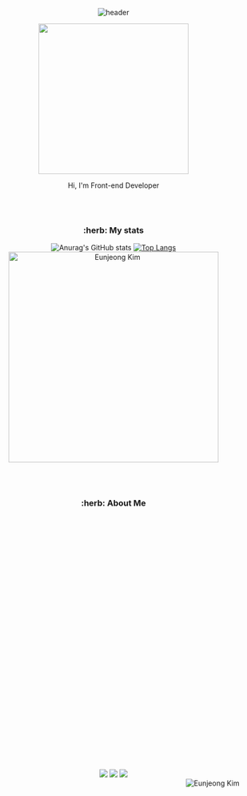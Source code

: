<!--
**0uizi0/0uizi0** is a ✨ _special_ ✨ repository because its `README.md` (this file) appears on your GitHub profile.

Here are some ideas to get you started:

- 🔭 I’m currently working on ...
- 🌱 I’m currently learning ...
- 👯 I’m looking to collaborate on ...
- 🤔 I’m looking for help with ...
- 💬 Ask me about ...
- 📫 How to reach me: ...
- 😄 Pronouns: ...
- ⚡ Fun fact: ...
-->

<div align=center>

![header](https://capsule-render.vercel.app/api?type=transparent&color=auto&height=180&section=header&text=Eun-jeong%20Kim%20&fontSize=40&desc=🌱%20Front-end%20Developer%20🌱&descSize=18&descAlignY=70&animation=fadeIn&fontColor=618f56)

<img src="https://user-images.githubusercontent.com/102431281/188501778-008f8da7-b370-49a8-ab21-451155af1a33.jpg" width="300"> 


<p>Hi, I'm Front-end Developer</p>
<br><br>
<h3>:herb: My stats</h3>

![Anurag's GitHub stats](https://github-readme-stats.vercel.app/api?username=0uizi0&show_icons=true&theme=gotham) 
[![Top Langs](https://github-readme-stats.vercel.app/api/top-langs/?username=0uizi0&theme=gotham)](https://github.com/0uizi0/github-readme-stats)
<img width= "420" src="https://github-readme-streak-stats.herokuapp.com/?user=0uizi0&" alt="Eunjeong Kim" />

<br><br>
<h3>:herb: About Me</h3>

<svg role="img" viewBox="0 0 24 24" xmlns="http://www.w3.org/2000/svg">
<a href="https://tangy-ruby-851.notion.site/46ea15c5b3e847bfb91f845b2c2e50e4" target="_blank"><img src="https://img.shields.io/badge/Notion-000000?style=flat-square&logo=Notion&logoColor=white"/></a> 
<a href="https://tangy-ruby-851.notion.site/46ea15c5b3e847bfb91f845b2c2e50e4" target="_blank"><img src="https://img.shields.io/badge/Velog-20C997?style=flat-square&logo=Velog&logoColor=white"/></a> 
<a href="mailto:0uizi0@naver.com" target="_blank"><img src="https://img.shields.io/badge/Mail-EA4335?style=flat-square&logo=Gmail&logoColor=white"/></a>

</div>
<div>
<img align= "right" src="https://hits.seeyoufarm.com/api/count/incr/badge.svg?url=https%3A%2F%2Fhttps%2F%2Fgithub.com%2F0uizi0%20uizi0%2Fblob%2Fmain%2FREADME.md&count_bg=%237F3ACE&title_bg=%23555555&icon=&icon_color=%23E7E7E7&title=hits&edge_flat=false" alt="Eunjeong Kim" />
</div>
